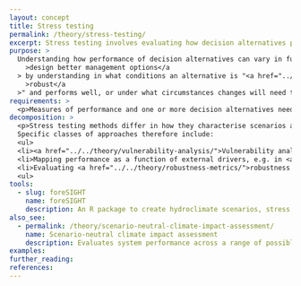 ```yaml
---
layout: concept
title: Stress testing
permalink: /theory/stress-testing/
excerpt: Stress testing involves evaluating how decision alternatives perform in different conditions.
purpose: >
  Understanding how performance of decision alternatives can vary in future can help <a href="../../theory/management-options/"
    >design better management options</a
  > by understanding in what conditions an alternative is "<a href="../../theory/robust-decisions/"
    >robust</a
  >" and performs well, or under what circumstances changes will need to made within an "<a href="../../theory/adaptive-decisions/">adaptive</a>" solution.
requirements: >
  <p>Measures of performance and one or more decision alternatives need to be specified. Stress testing can be performed in an optimisation context (e.g. to identify <a href="../../theory/robust-decisions/">robust decisions</a>), in which case the decision alternatives are defined within a model.</p>
decomposition: >
  <p>Stress testing methods differ in how they characterise scenarios and the form of output they provide. Scenarios can be pre-determined, defined by model parameters, or created within the stress testing process. Stress testing may report failures, simply show how performance varies, or aim to compare decision alternatives.</p>
  Specific classes of approaches therefore include:
  <ul>
  <li><a href="../../theory/vulnerability-analysis/">Vulnerability analysis</a> specifically identifies conditions in which management options can fail</li>
  <li>Mapping performance as a function of external drivers, e.g. in <a href="../../theory/decision-scaling/">Decision scaling</a></li>
  <li>Evaluating <a href="../../theory/robustness-metrics/">robustness metrics</a>, e.g. in <a href="../../theory/robust-optimisation/">Robust optimisation</a> or "<a href="../../theory/robust-decision-making/">Robust decision making</a>"</li>
  <ul>
tools:
  - slug: foreSIGHT
    name: foreSIGHT
    description: An R package to create hydroclimate scenarios, stress test systems and visualize system performance in scenario-neutral climate change impact assessments.
also_see:
  - permalink: /theory/scenario-neutral-climate-impact-assessment/
    name: Scenario-neutral climate impact assessment
    description: Evaluates system performance across a range of possible climates rather than a pre-determined set of scenarios
examples:
further_reading:
references:
---
```

